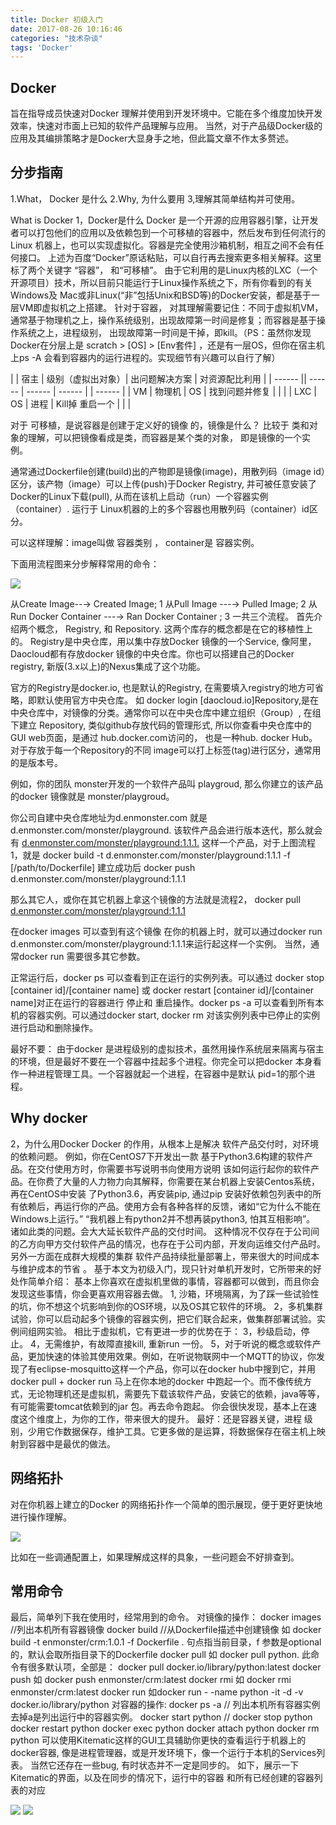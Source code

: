 ```yaml
---
title: Docker 初级入门
date: 2017-08-26 10:16:46
categories: "技术杂谈"
tags: 'Docker'
---
```


## Docker

旨在指导成员快速对Docker 理解并使用到开发环境中。它能在多个维度加快开发效率，快速对市面上已知的软件产品理解与应用。
当然，对于产品级Docker级的应用及其编排策略才是Docker大显身手之地，但此篇文章不作太多赘述。

## 分步指南

1.What， Docker 是什么
2.Why,    为什么要用
3,理解其简单结构并可使用。

What is Docker
1，Docker是什么
Docker 是一个开源的应用容器引擎，让开发者可以打包他们的应用以及依赖包到一个可移植的容器中，然后发布到任何流行的 Linux 机器上，也可以实现虚拟化。容器是完全使用沙箱机制，相互之间不会有任何接口。
上述为百度“Docker”原话粘贴，可以自行再去搜索更多相关解释。这里标了两个关键字 “容器”， 和“可移植”。 由于它利用的是Linux内核的LXC（一个开源项目）技术，所以目前只能运行于Linux操作系统之下，所有你看到的有关 Windows及 Mac或非Linux(“非”包括Unix和BSD等)的Docker安装，都是基于一层VM即虚拟机之上搭建。
针对于容器， 对其理解需要记住：不同于虚拟机VM，通常基于物理机之上，操作系统级别，出现故障第一时间是修复；而容器是基于操作系统之上，进程级别， 出现故障第一时间是干掉，即kill。（PS：虽然你发现Docker在分层上是 scratch > [OS] > [Env套件] ，还是有一层OS，但你在宿主机上ps -A 会看到容器内的运行进程的。实现细节有兴趣可以自行了解）


| | 宿主 | 级别（虚拟出对象）| 出问题解决方案 | 对资源配比利用 |
| ------ || ------ | ------ | ------ | | ------ |
| VM | 物理机 | OS | 找到问题并修复 | |  |
| LXC | OS | 进程 | Kill掉 重启一个 | |  |

对于 可移植，是说容器是创建于定义好的镜像 的，镜像是什么？ 比较于 类和对象的理解，可以把镜像看成是类，而容器是某个类的对象， 即是镜像的一个实例。

通常通过Dockerfile创建(build)出的产物即是镜像(image)，用散列码（image id）区分，该产物（image）可以上传(push)于Docker Registry, 并可被任意安装了Docker的Linux下载(pull), 从而在该机上启动（run）一个容器实例（container）. 运行于 Linux机器的上的多个容器也用散列码（container）id区分。

可以这样理解：image叫做 容器类别 ， container是 容器实例。

下面用流程图来分步解释常用的命令：

<img src="http://oni42o7kl.bkt.clouddn.com/Docker.jpg">

从Create Image--→ Created Image; 1 从Pull Image ---→ Pulled Image; 2 从Run Docker Container ---→ Ran Docker Container ; 3 一共三个流程。
首先介绍两个概念， Registry, 和 Repository.
这两个库存的概念都是在它的移植性上的。
Registry是中央仓库，用以集中存放Docker 镜像的一个Service, 像阿里，Daocloud都有存放docker 镜像的中央仓库。你也可以搭建自己的Docker registry, 新版(3.x以上)的Nexus集成了这个功能。

官方的Registry是docker.io, 也是默认的Registry, 在需要填入registry的地方可省略，即默认使用官方中央仓库。 如 docker login [daocloud.io]Repository,是在中央仓库中，对镜像的分类。通常你可以在中央仓库中建立组织（Group）, 在组下建立 Repository, 类似github存放代码的管理形式, 所以你查看中央仓库中的GUI web页面，是通过 hub.docker.com访问的， 也是一种hub. docker Hub。 对于存放于每一个Repository的不同 image可以打上标签(tag)进行区分，通常用的是版本号。

例如，你的团队 monster开发的一个软件产品叫 playgroud, 那么你建立的该产品的docker 镜像就是 monster/playgroud。

你公司自建中央仓库地址为d.enmonster.com 就是d.enmonster.com/monster/playground. 该软件产品会进行版本迭代，那么就会有 [d.enmonster.com/monster/playground:1.1.1.](http://d.enmonster.com/monster/playground:1.1.1)
这样一个产品，对于上图流程1，就是 docker build -t d.enmonster.com/monster/playground:1.1.1 -f [/path/to/Dockerfile] 建立成功后 docker push d.enmonster.com/monster/playground:1.1.1

那么其它人，或你在其它机器上拿这个镜像的方法就是流程2， docker pull [d.enmonster.com/monster/playground:1.1.1](http://d.enmonster.com/monster/playground:1.1.1)

在docker images 可以查到有这个镜像 在你的机器上时，就可以通过docker run d.enmonster.com/monster/playground:1.1.1来运行起这样一个实例。
当然，通常docker run 需要很多其它参数。

正常运行后，docker ps 可以查看到正在运行的实例列表。可以通过 docker stop [container id]/[container name] 或 docker restart [container id]/[container name]对正在运行的容器进行 停止和 重启操作。docker ps -a 可以查看到所有本机的容器实例。可以通过docker start, docker rm 对该实例列表中已停止的实例进行启动和删除操作。

最好不要： 由于docker 是进程级别的虚拟技术，虽然用操作系统层来隔离与宿主的环境，但是最好不要在一个容器中挂起多个进程。你完全可以把docker 本身看作一种进程管理工具。一个容器就起一个进程，在容器中是默认 pid=1的那个进程。

## Why docker

2，为什么用Docker
Docker 的作用，从根本上是解决 软件产品交付时，对环境的依赖问题。
例如，你在CentOS7下开发出一款 基于Python3.6构建的软件产品。在交付使用方时，你需要书写说明书向使用方说明 该如何运行起你的软件产品。在你费了大量的人力物力向其解释，你需要在某台机器上安装Centos系统，再在CentOS中安装 了Python3.6，再安装pip, 通过pip 安装好依赖包列表中的所有依赖后，再运行你的产品。使用方会有各种各样的反馈，诸如“它为什么不能在Windows上运行。” “我机器上有python2并不想再装python3, 怕其互相影响”。 诸如此类的问题。会大大延长软件产品的交付时间。
这种情况不仅存在于公司间的乙方向甲方交付软件产品的情况，也存在于公司内部，开发向运维交付产品时。
另外一方面在成群大规模的集群 软件产品持续批量部署上，带来很大的时间成本与维护成本的节省 。 基于本文为初级入门，现只针对单机开发时，它所带来的好处作简单介绍：
基本上你喜欢在虚拟机里做的事情，容器都可以做到，而且你会发现这些事情，你会更喜欢用容器去做。
1, 沙箱，环境隔离，为了踩一些试验性的坑，你不想这个坑影响到你的OS环境，以及OS其它软件的环境。
2，多机集群试验，你可以启动起多个镜像的容器实例，把它们联合起来，做集群部署试验。实例间组网实验。
相比于虚拟机，它有更进一步的优势在于：
3，秒级启动，停止。
4，无需维护，有故障直接kill, 重新run 一份。
5，对于听说的概念或软件产品，更加快速的体验其使用效果。例如，在听说物联网中一个MQTT的协议，你发现了有eclipse-mosquitto这样一个产品，你可以在docker hub中搜到它，并用docker pull + docker run 马上在你本地的docker 中跑起一个。而不像传统方式，无论物理机还是虚拟机，需要先下载该软件产品，安装它的依赖，java等等，有可能需要tomcat依赖到的jar 包。再去命令跑起。
你会很快发现，基本上在速度这个维度上，为你的工作，带来很大的提升。
最好：还是容器关键，进程 级别，少用它作数据保存，维护工具。它更多做的是运算，将数据保存在宿主机上映射到容器中是最优的做法。

## 网络拓扑

对在你机器上建立的Docker 的网络拓扑作一个简单的图示展现，便于更好更快地进行操作理解。

<img src="http://oni42o7kl.bkt.clouddn.com/Network.png">

比如在一些调通配置上，如果理解成这样的具象，一些问题会不好排查到。

## 常用命令

最后，简单列下我在使用时，经常用到的命令。
对镜像的操作：
docker images //列出本机所有容器镜像
docker build //从Dockerfile描述中创建镜像
如 docker build -t enmonster/crm:1.0.1 -f Dockerfile . 句点指当前目录，f 参数是optional 的，默认会取所指目录下的Dockerfile
docker pull
如 docker pull python. 此命令有很多默认项，全部是： docker pull docker.io/library/python:latest
docker push
如 docker push enmonster/crm:latest
docker rmi
如 docker rmi enmonster/crm:latest
docker run
如docker run - -name python -it -d -v docker.io/library/python
对容器的操作:
docker ps -a // 列出本机所有容器实例 去掉a是列出运行中的容器实例。
docker start python //
docker stop python
docker restart python
docker exec python
docker attach python
docker rm python
可以使用Kitematic这样的GUI工具辅助你更快的查看运行于机器上的 docker容器, 像是进程管理器，或是开发环境下，像一个运行于本机的Services列表。
当然它还存在一些bug, 有时状态并不一定是同步的。
如下，展示一下Kitematic的界面，以及在同步的情况下，运行中的容器 和所有已经创建的容器列表的对应

<img src="http://oni42o7kl.bkt.clouddn.com/WechatIMG10.jpeg">
<img src="http://oni42o7kl.bkt.clouddn.com/WechatIMG9.jpeg">
